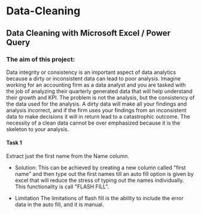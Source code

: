 # Data-Cleaning

## Data Cleaning with Microsoft Excel / Power Query

### The aim of this project:
Data integrity or consistency is an important aspect of data analytics because a dirty or inconsistent data can lead to poor analysis. Imagine working for an accounting firm as a data analyst and you are tasked with the job of analyzing their quarterly generated data that will help understand their growth and KPI.
The problem is not the analysis, but the consistency of the data used for the analysis. A dirty data will make all your findings and analysis incorrect, and if the firm uses your findings from an inconsistent data to make decisions it will in return lead to a catastrophic outcome. 
The necessity of a clean data cannot be over emphasized because it is the skeleton to your analysis.

#### Task 1
Extract just the first name from the Name column.

* Solution:
This can be achieved by creating a new column called "first name" and then type out the first names till an auto fill option is given by excel that will reduce the stress of typing out the names individually. 
This functionality is call "FLASH FILL".

* Limitation
The limitations of flash fill is the ability to include the error data in the auto fill, and it is manual.

####
